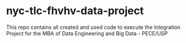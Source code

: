 # nyc-tlc-fhvhv-data-project
This repo contains all created and used code to execute the Integration Project for the MBA of Data Engineering and Big Data - PECE/USP 

